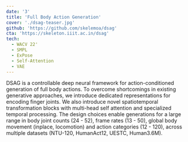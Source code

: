 ```yaml
---
date: '3'
title: 'Full Body Action Generation'
cover: './dsag-teaser.jpg'
github: 'https://github.com/skelemoa/dsag'
cta: 'https://skeleton.iiit.ac.in/dsag'
tech:
  - WACV 22'
  - SMPL
  - ExPose
  - Self-Attention
  - VAE
---
```


DSAG is a controllable deep neural framework for action-conditioned generation of full body actions. To overcome shortcomings in existing generative approaches, we introduce dedicated representations for encoding finger joints. We also introduce novel spatiotemporal transformation blocks with multi-head self attention and specialized temporal processing. The design choices enable generations for a large range in body joint counts (24 - 52), frame rates (13 - 50), global body movement (inplace, locomotion) and action categories (12 - 120), across multiple datasets (NTU-120, HumanAct12, UESTC, Human3.6M).
